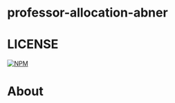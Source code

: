 # professor-allocation-abner

# LICENSE
[![NPM](https://img.shields.io/npm/l/react)](https://github.com/abnerjosefelixbarbosa/professor-allocation-abner/blob/main/LICENSE)

# About
